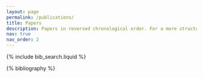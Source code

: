 ```yaml
---
layout: page
permalink: /publications/
title: Papers
description: Papers in reversed chronological order. For a more structured division see CV and Projects.
nav: true
nav_order: 2
---
```


<!-- _pages/publications.md -->

<!-- Bibsearch Feature -->

{% include bib_search.liquid %}

<div class="publications">

{% bibliography %}

</div>
